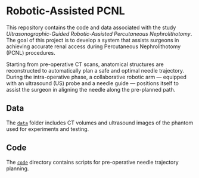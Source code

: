 # Robotic-Assisted PCNL

This repository contains the code and data associated with the study *Ultrasonographic-Guided Robotic-Assisted Percutaneous Nephrolithotomy*.  
The goal of this project is to develop a system that assists surgeons in achieving accurate renal access during Percutaneous Nephrolithotomy (PCNL) procedures.

Starting from pre-operative CT scans, anatomical structures are reconstructed to automatically plan a safe and optimal needle trajectory.  
During the intra-operative phase, a collaborative robotic arm — equipped with an ultrasound (US) probe and a needle guide — positions itself to assist the surgeon in aligning the needle along the pre-planned path.

## Data

The [`data`](https://github.com/stefanoBazzani/robotic_assisted_pcnl/tree/main/data) folder includes CT volumes and ultrasound images of the phantom used for experiments and testing.

## Code

The [`code`](https://github.com/stefanoBazzani/robotic_assisted_pcnl/tree/main/code) directory contains scripts for pre-operative needle trajectory planning.

